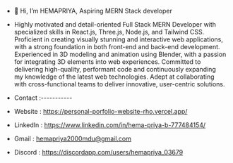 - 👋 Hi, I’m HEMAPRIYA, Aspiring MERN Stack developer
- Highly motivated and detail-oriented Full Stack MERN Developer with specialized skills in React.js, Three.js, Node.js, and Tailwind CSS. Proficient in creating visually stunning and interactive web applications, with a strong foundation in both front-end and back-end development. Experienced in 3D modeling and animation using Blender, with a passion for integrating 3D elements into web experiences. Committed to delivering high-quality, performant code and continuously expanding my knowledge of the latest web technologies. Adept at collaborating with cross-functional teams to deliver innovative, user-centric solutions.

- Contact :-----------
- Website : https://personal-porfolio-website-rho.vercel.app/
- LinkedIn : https://www.linkedin.com/in/hema-priya-b-777484154/
- Gmail : hemapriya2000mdu@gmail.com
- Discord : https://discordapp.com/users/hemapriya_03679
<!---
hemapriyavk/hemapriyavk is a ✨ special ✨ repository because its `README.md` (this file) appears on your GitHub profile.
You can click the Preview link to take a look at your changes.
--->
